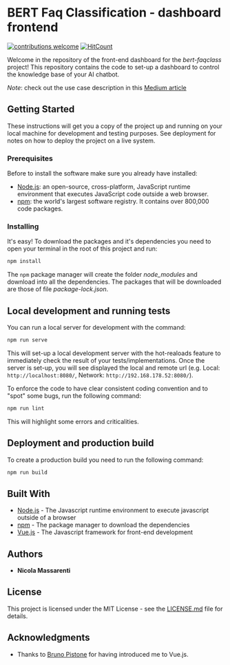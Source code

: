 # BERT Faq Classification - dashboard frontend

[![contributions welcome](https://img.shields.io/badge/contributions-welcome-brightgreen.svg?style=flat)](https://github.com/NicolaMassarenti/fe-dashboard-bert-faqclass)
[![HitCount](http://hits.dwyl.com/NicolaMassarenti/fe-dashboard-bert-faqclass.svg)](http://hits.dwyl.com/NicolaMassarenti/fe-dashboard-bert-faqclass)

Welcome in the repository of the front-end dashboard for the _bert-faqclass_ project! This repository contains the code to set-up a dashboard to control the knowledge base of your AI chatbot.

_Note_: check out the use case description in this [Medium article](https://nicola-massarenti.medium.com/end-to-end-machine-learning-bert-faqclass-81fd07d24058)

## Getting Started

These instructions will get you a copy of the project up and running on your local machine for development and testing purposes. See deployment for notes on how to deploy the project on a live system.

### Prerequisites

Before to install the software make sure you already have installed:

- [Node.js](https://nodejs.org/): an open-source, cross-platform, JavaScript runtime environment that executes JavaScript code outside a web browser.
- [npm](https://www.npmjs.com/): the world's largest software registry. It contains over 800,000 code packages.

### Installing

It's easy! To download the packages and it's dependencies you need to open your terminal in the root of this project and run:

```bash
npm install
```

The `npm` package manager will create the folder _node\_modules_ and download into all the dependencies. The packages that will be downloaded are those of file _package-lock.json_.

## Local development and running tests

You can run a local server for development with the command:

```bash
npm run serve
```

This will set-up a local development server with the hot-realoads feature to immediately check the result of your tests/implementations. Once the server is set-up, you will see displayed the local and remote url (e.g. Local: `http://localhost:8080/`, Network: `http://192.168.178.52:8080/`).

To enforce the code to have clear consistent coding convention and to "spot" some bugs, run the following command:

```bash
npm run lint
```

This will highlight some errors and criticalities.

## Deployment and production build

To create a production build you need to run the following command:

```bash
npm run build
```

## Built With

- [Node.js](https://nodejs.org/) - The Javascript runtime environment to execute javascript outside of a browser
- [npm](https://www.npmjs.com/) - The package manager to download the dependencies
- [Vue.js](https://vuejs.org/) - The Javascript framework for front-end development

## Authors

- **Nicola Massarenti**

## License

This project is licensed under the MIT License - see the [LICENSE.md](LICENSE.md) file for details.

## Acknowledgments

- Thanks to [Bruno Pistone](https://github.com/bp91) for having introduced me to Vue.js.
